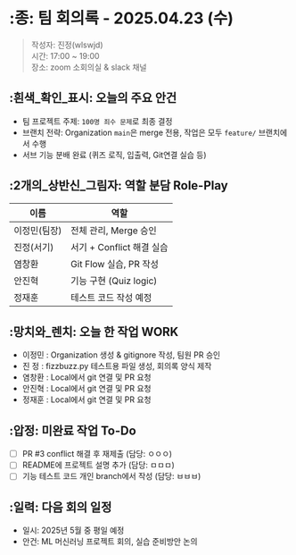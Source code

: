 # :종: 팀 회의록 - 2025.04.23 (수)
> 작성자: 진정(wlswjd)  
> 시간: 17:00 ~ 19:00  
> 장소: zoom 소회의실 & slack 채널  

## :흰색_확인_표시: 오늘의 주요 안건
- 팀 프로젝트 주제: `100명 죄수 문제`로 최종 결정
- 브랜치 전략: Organization `main`은 merge 전용, 작업은 모두 `feature/` 브랜치에서 수행
- 서브 기능 분배 완료 (퀴즈 로직, 입출력, Git연결 실습 등)

## :2개의_상반신_그림자: 역할 분담 Role-Play
| 이름         | 역할                        |
|--------------|-----------------------------|
| 이정민(팀장) | 전체 관리, Merge 승인       |
| 진정(서기)   | 서기 + Conflict 해결 실습    |
| 염창환       | Git Flow 실습, PR 작성       |
| 안진혁       | 기능 구현 (Quiz logic)       |
| 정재훈       | 테스트 코드 작성 예정        |

## :망치와_렌치: 오늘 한 작업 WORK
- 이정민 : Organization 생성 & gitignore 작성, 팀원 PR 승인
- 진 정 : fizzbuzz.py 테스트용 파일 생성, 회의록 양식 제작
- 염창환 : Local에서 git 연결 및 PR 요청
- 안진혁 : Local에서 git 연결 및 PR 요청
- 정재훈 : Local에서 git 연결 및 PR 요청

## :압정: 미완료 작업 To-Do
- [ ] PR #3 conflict 해결 후 재제출 (담당: ㅇㅇㅇ)
- [ ] README에 프로젝트 설명 추가 (담당: ㅁㅁㅁ)
- [ ] 기능 테스트 코드 개인 branch에서 작성 (담당: ㅂㅂㅂ)

## :일력: 다음 회의 일정
- 일시: 2025년 5월 중 평일 예정
- 안건: ML 머신러닝 프로젝트 회의, 실습 준비방안 논의

